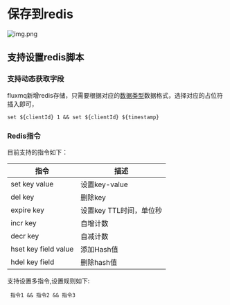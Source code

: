 # 保存到redis

![img.png](@site/static/images/gzyq/action/redis-new.png)
##  支持设置redis脚本

### 支持动态获取字段
fluxmq新增redis存储，只需要根据对应的[数据类型](../rule/EVENT.md)数据格式，选择对应的占位符插入即可，

```SHELL
set ${clientId} 1 && set ${clientId} ${timestamp}
```

### Redis指令



目前支持的指令如下：

| 指令                   | 描述              |
|----------------------|-----------------|
| set key value        | 设置key-value     |
| del key              | 删除key           | 
| expire key           | 设置key TTL时间，单位秒 | 
| incr key             | 自增计数            | 
| decr key             | 自减计数            | 
| hset key field value | 添加Hash值         |
| hdel key field  | 删除hash值         |


支持设置多指令,设置规则如下:

```SHELL
 指令1 && 指令2 && 指令3
```

